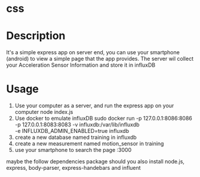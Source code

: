 # css
# Description
It's a simple express app on server end, you can use your smartphone (android) to view a simple page that the app provides. 
The server wil collect your Acceleration Sensor Information and store it in influxDB

# Usage
1. Use your computer as a server, and run the express app on your computer
node index.js
2. Use docker to emulate influxDB
sudo docker run -p 127.0.0.1:8086:8086 -p 127.0.0.1:8083:8083 -v influxdb:/var/lib/influxdb  
-e INFLUXDB_ADMIN_ENABLED=true  influxdb
3. create a new database named training in influxdb
4. create a new measurement named motion_sensor in training
5. use your smartphone to search the page <your-computers-ip>:3000

maybe the follow dependencies package should you also install
node.js, express, body-parser, express-handebars and influent 

